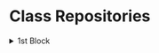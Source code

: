 # Class Repositories

<details>
  <summary>1st Block</summary>
  
  * [Meme]()
  * [Myself]()
  * [AndI]()
  
</details>
